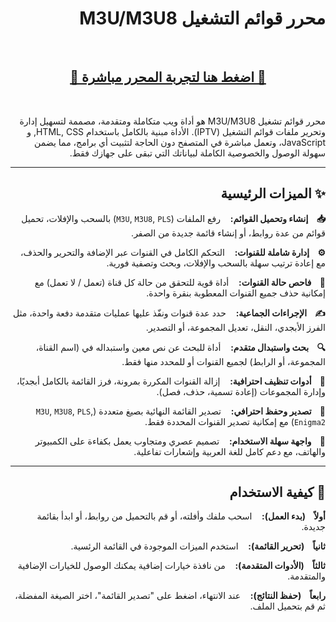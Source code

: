 <div dir="rtl">

# محرر قوائم التشغيل M3U/M3U8

<br>

<div align="center">
  <h2>
    <a href="https://iofahmawi.github.io/m3u-editor" target="_blank">
      🚀 اضغط هنا لتجربة المحرر مباشرة 🚀
    </a>
  </h2>
</div>

<br>

محرر قوائم تشغيل M3U/M3U8 هو أداة ويب متكاملة ومتقدمة، مصممة لتسهيل إدارة وتحرير ملفات قوائم التشغيل (IPTV). الأداة مبنية بالكامل باستخدام HTML, CSS, و JavaScript، وتعمل مباشرة في المتصفح دون الحاجة لتثبيت أي برامج، مما يضمن سهولة الوصول والخصوصية الكاملة لبياناتك التي تبقى على جهازك فقط.

---

## ✨ الميزات الرئيسية

**📥 &nbsp;&nbsp; إنشاء وتحميل القوائم:** &nbsp;&nbsp; رفع الملفات (`M3U`, `M3U8`, `PLS`) بالسحب والإفلات، تحميل قوائم من عدة روابط، أو إنشاء قائمة جديدة من الصفر.

**⚙️ &nbsp;&nbsp; إدارة شاملة للقنوات:** &nbsp;&nbsp; التحكم الكامل في القنوات عبر الإضافة والتحرير والحذف، مع إعادة ترتيب سهلة بالسحب والإفلات، وبحث وتصفية فورية.

**🧪 &nbsp;&nbsp; فاحص حالة القنوات:** &nbsp;&nbsp; أداة قوية للتحقق من حالة كل قناة (تعمل / لا تعمل) مع إمكانية حذف جميع القنوات المعطوبة بنقرة واحدة.

**✍️ &nbsp;&nbsp; الإجراءات الجماعية:** &nbsp;&nbsp; حدد عدة قنوات ونفّذ عليها عمليات متقدمة دفعة واحدة، مثل الفرز الأبجدي، النقل، تعديل المجموعة، أو التصدير.

**🔍 &nbsp;&nbsp; بحث واستبدال متقدم:** &nbsp;&nbsp; أداة للبحث عن نص معين واستبداله في (اسم القناة، المجموعة، أو الرابط) لجميع القنوات أو للمحدد منها فقط.

**🧹 &nbsp;&nbsp; أدوات تنظيف احترافية:** &nbsp;&nbsp; إزالة القنوات المكررة بمرونة، فرز القائمة بالكامل أبجديًا، وإدارة المجموعات (إعادة تسمية، حذف، فصل).

**💾 &nbsp;&nbsp; تصدير وحفظ احترافي:** &nbsp;&nbsp; تصدير القائمة النهائية بصيغ متعددة (`M3U`, `M3U8`, `PLS`, `Enigma2`) مع إمكانية تصدير القنوات المحددة فقط.

**🎨 &nbsp;&nbsp; واجهة سهلة الاستخدام:** &nbsp;&nbsp; تصميم عصري ومتجاوب يعمل بكفاءة على الكمبيوتر والهاتف، مع دعم كامل للغة العربية وإشعارات تفاعلية.

---

## 🚀 كيفية الاستخدام

**أولاً &nbsp;&nbsp; (بدء العمل):** &nbsp;&nbsp; اسحب ملفك وأفلته، أو قم بالتحميل من روابط، أو ابدأ بقائمة جديدة.

**ثانياً &nbsp;&nbsp; (تحرير القائمة):** &nbsp;&nbsp; استخدم الميزات الموجودة في القائمة الرئسية.

**ثالثاً &nbsp;&nbsp; (الأدوات المتقدمة):** &nbsp;&nbsp; من نافذة خيارات إضافية يمكنك الوصول للخيارات الإضافية والمتقدمة.

**رابعاً &nbsp;&nbsp; (حفظ النتائج):** &nbsp;&nbsp; عند الانتهاء، اضغط على "تصدير القائمة"، اختر الصيغة المفضلة، ثم قم بتحميل الملف.

</div>
